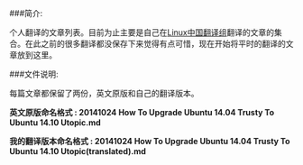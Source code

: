 ###简介:

个人翻译的文章列表。目前为止主要是自己在[Linux中国翻译组](https://github.com/LCTT/TranslateProject)翻译的文章的集合。在此之前的很多翻译都没保存下来觉得有点可惜，现在开始将平时的翻译的文章放到这里。

###文件说明:

每篇文章都保留了两份，英文原版和自己的翻译版本。

**英文原版命名格式 : 20141024 How To Upgrade Ubuntu 14.04 Trusty To Ubuntu 14.10 Utopic.md**

**我的翻译版本命名格式 : 20141024 How To Upgrade Ubuntu 14.04 Trusty To Ubuntu 14.10 Utopic(translated).md**
